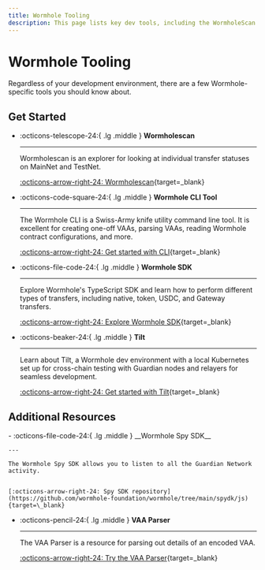 ```yaml
---
title: Wormhole Tooling
description: This page lists key dev tools, including the WormholeScan Explorer, Wormhole CLI, Wormhole SDKs, and APIs for querying network data.
---
```


# Wormhole Tooling

Regardless of your development environment, there are a few Wormhole-specific tools you should know about.

## Get Started

<div class="grid cards" markdown>

-   :octicons-telescope-24:{ .lg .middle } __Wormholescan__

    ---

    Wormholescan is an explorer for looking at individual transfer statuses on MainNet and TestNet.


    [:octicons-arrow-right-24: Wormholescan](https://wormholescan.io){target=\_blank}

-   :octicons-code-square-24:{ .lg .middle } __Wormhole CLI Tool__

    ---

    The Wormhole CLI is a Swiss-Army knife utility command line tool. It is excellent for creating one-off VAAs, parsing VAAs, reading Wormhole contract configurations, and more.

    
    [:octicons-arrow-right-24: Get started with CLI](/build/toolkit/cli){target=\_blank}

-   :octicons-file-code-24:{ .lg .middle } __Wormhole SDK__

    ---

    Explore Wormhole's TypeScript SDK and learn how to perform different types of transfers, including native, token, USDC, and Gateway transfers.

    
    [:octicons-arrow-right-24: Explore Wormhole SDK](/build/build-apps/wormhole-sdk){target=\_blank}

-   :octicons-beaker-24:{ .lg .middle } __Tilt__

    ---

    Learn about Tilt, a Wormhole dev environment with a local Kubernetes set up for cross-chain testing with Guardian nodes and relayers for seamless development.

    
    [:octicons-arrow-right-24: Get started with Tilt](/build/toolkit/tilt){target=\_blank}
</div>


## Additional Resources

<div class="grid cards" markdown>
-   :octicons-file-code-24:{ .lg .middle } __Wormhole Spy SDK__

    ---

    The Wormhole Spy SDK allows you to listen to all the Guardian Network activity.

    
    [:octicons-arrow-right-24: Spy SDK repository](https://github.com/wormhole-foundation/wormhole/tree/main/spydk/js){target=\_blank}

-   :octicons-pencil-24:{ .lg .middle } __VAA Parser__

    ---

    The VAA Parser is a resource for parsing out details of an encoded VAA.


    [:octicons-arrow-right-24: Try the VAA Parser](https://vaa.dev/#/parse){target=\_blank}
</div>


